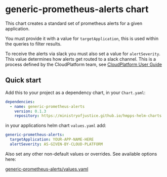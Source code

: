 # generic-prometheus-alerts chart

This chart creates a standard set of prometheus alerts for a given application.

You must provide it with a value for `targetApplication`, this is used within the queries to filter results.

To receive the alerts via slack you must also set a value for `alertSeverity`. This value determines how alerts get routed to a slack channel. This is a process defined by the CloudPlatform team, see [CloudPlatform User Guide](https://user-guide.cloud-platform.service.justice.gov.uk/documentation/monitoring-an-app/how-to-create-alarms.html#creating-your-own-custom-alerts)

## Quick start

Add this to your project as a dependency chart, in your `Chart.yaml`:

```yaml
dependencies:
  - name: generic-prometheus-alerts
    version: 0.1.3
    repository: https://ministryofjustice.github.io/hmpps-helm-charts
```

in your applications helm chart `values.yaml` add:

```yaml
generic-prometheus-alerts:
  targetApplication: YOUR-APP-NAME-HERE
  alertSeverity: AS-GIVEN-BY-CLOUD-PLATFORM
```

Also set any other non-default values or overrides. See available options here:

[generic-prometheus-alerts/values.yaml](./values.yaml)
